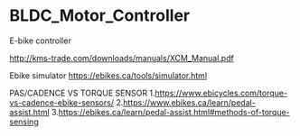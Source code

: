 # BLDC_Motor_Controller
E-bike controller

http://kms-trade.com/downloads/manuals/XCM_Manual.pdf

Ebike simulator
https://ebikes.ca/tools/simulator.html

PAS/CADENCE VS TORQUE SENSOR
1.https://www.ebicycles.com/torque-vs-cadence-ebike-sensors/
2.https://www.ebikes.ca/learn/pedal-assist.html
3.https://ebikes.ca/learn/pedal-assist.html#methods-of-torque-sensing

